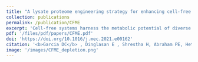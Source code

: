 ```yaml
---
title: "A lysate proteome engineering strategy for enhancing cell-free metabolite production"
collection: publications
permalink: /publication/CFME
excerpt: 'Cell-free systems harness the metabolic potential of diverse organisms in an open and modifiable environment. Removing the cellular context provides the ability to produce biological products without the need to maintain cell viability and enables metabolic engineers to explore novel chemical transformation systems. However, only limited tools are available for engineering the contents of the extracts used for cell-free systems. While environmental variables of a cell-free system can be easily manipulated, the proteomic content of the crude extract is more difficult to engineer. We describe a framework to enable the removal of specific proteins from crude extracts for CFME resulting in a modified proteome capable of producing engineered metabolic phenotypes not possible in a living cells with minimal impact on the viability of the donor cell'
pdf: '/files/pdf/papers/CFME.pdf'
doi: 'https://doi.org/10.1016/j.mec.2021.e00162'
citation: '<b>Garcia DC</b> , Dinglasan E , Shrestha H, Abraham PE, Hettich RL, Doktycz MJ. <i>Met Eng Comms</i>, 2021.'
image: '/images/CFME_depletion.png'
---
```


